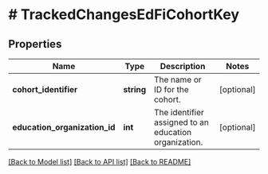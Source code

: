 # # TrackedChangesEdFiCohortKey

## Properties

Name | Type | Description | Notes
------------ | ------------- | ------------- | -------------
**cohort_identifier** | **string** | The name or ID for the cohort. | [optional]
**education_organization_id** | **int** | The identifier assigned to an education organization. | [optional]

[[Back to Model list]](../../README.md#models) [[Back to API list]](../../README.md#endpoints) [[Back to README]](../../README.md)
